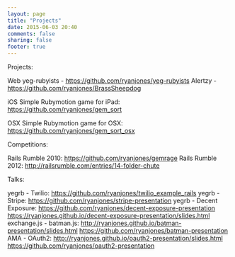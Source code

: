 ```yaml
---
layout: page
title: "Projects"
date: 2015-06-03 20:40
comments: false
sharing: false
footer: true
---
```


Projects:

Web
yeg-rubyists - https://github.com/ryanjones/yeg-rubyists
Alertzy - https://github.com/ryanjones/BrassSheepdog

iOS
Simple Rubymotion game for iPad: https://github.com/ryanjones/gem_sort

OSX
Simple Rubymotion game for OSX: https://github.com/ryanjones/gem_sort_osx




Competitions:

Rails Rumble 2010: https://github.com/ryanjones/gemrage
Rails Rumble 2012: http://railsrumble.com/entries/14-folder-chute


Talks:

yegrb - Twilio: https://github.com/ryanjones/twilio_example_rails
yegrb - Stripe: https://github.com/ryanjones/stripe-presentation
yegrb - Decent Exposure: https://github.com/ryanjones/decent-exposure-presentation
                         https://ryanjones.github.io/decent-exposure-presentation/slides.html
exchange.js - batman.js: http://ryanjones.github.io/batman-presentation/slides.html
                         https://github.com/ryanjones/batman-presentation
AMA - OAuth2: http://ryanjones.github.io/oauth2-presentation/slides.html
              https://github.com/ryanjones/oauth2-presentation


